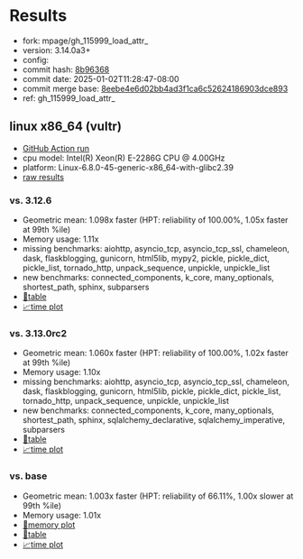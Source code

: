 # Results

- fork: mpage/gh_115999_load_attr_
- version: 3.14.0a3+
- config: 
- commit hash: [8b96368](https://github.com/mpage/cpython/commit/8b96368)
- commit date: 2025-01-02T11:28:47-08:00
- commit merge base: [8eebe4e6d02bb4ad3f1ca6c52624186903dce893](https://github.com/python/cpython/commit/8eebe4e6d02bb4ad3f1ca6c52624186903dce893)
- ref: gh_115999_load_attr_

## linux x86_64 (vultr)

- [GitHub Action run](https://github.com/facebookexperimental/free-threading-benchmarking/actions/runs/12589642152)
- cpu model: Intel(R) Xeon(R) E-2286G CPU @ 4.00GHz
- platform: Linux-6.8.0-45-generic-x86_64-with-glibc2.39
- [raw results](bm-20250102-vultr-x86_64-mpage-gh_115999_load_attr_-3.14.0a3%2B-8b96368.json)

### vs. 3.12.6

- Geometric mean: 1.098x faster (HPT: reliability of 100.00%, 1.05x faster at 99th %ile)
- Memory usage: 1.11x
- missing benchmarks: aiohttp, asyncio_tcp, asyncio_tcp_ssl, chameleon, dask, flaskblogging, gunicorn, html5lib, mypy2, pickle, pickle_dict, pickle_list, tornado_http, unpack_sequence, unpickle, unpickle_list
- new benchmarks: connected_components, k_core, many_optionals, shortest_path, sphinx, subparsers
- [📄table](bm-20250102-vultr-x86_64-mpage-gh_115999_load_attr_-3.14.0a3%2B-8b96368-vs-3.12.6.md)
- [📈time plot](bm-20250102-vultr-x86_64-mpage-gh_115999_load_attr_-3.14.0a3%2B-8b96368-vs-3.12.6.svg)

### vs. 3.13.0rc2

- Geometric mean: 1.060x faster (HPT: reliability of 100.00%, 1.02x faster at 99th %ile)
- Memory usage: 1.10x
- missing benchmarks: aiohttp, asyncio_tcp, asyncio_tcp_ssl, chameleon, dask, flaskblogging, gunicorn, html5lib, pickle, pickle_dict, pickle_list, tornado_http, unpack_sequence, unpickle, unpickle_list
- new benchmarks: connected_components, k_core, many_optionals, shortest_path, sphinx, sqlalchemy_declarative, sqlalchemy_imperative, subparsers
- [📄table](bm-20250102-vultr-x86_64-mpage-gh_115999_load_attr_-3.14.0a3%2B-8b96368-vs-3.13.0rc2.md)
- [📈time plot](bm-20250102-vultr-x86_64-mpage-gh_115999_load_attr_-3.14.0a3%2B-8b96368-vs-3.13.0rc2.svg)

### vs. base

- Geometric mean: 1.003x faster (HPT: reliability of 66.11%, 1.00x slower at 99th %ile)
- Memory usage: 1.01x
- [🧠memory plot](bm-20250102-vultr-x86_64-mpage-gh_115999_load_attr_-3.14.0a3%2B-8b96368-vs-base-mem.svg)
- [📄table](bm-20250102-vultr-x86_64-mpage-gh_115999_load_attr_-3.14.0a3%2B-8b96368-vs-base.md)
- [📈time plot](bm-20250102-vultr-x86_64-mpage-gh_115999_load_attr_-3.14.0a3%2B-8b96368-vs-base.svg)

